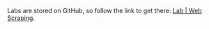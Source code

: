 <br><br>

Labs are stored on GitHub, so follow the link to get there: [Lab | Web Scraping](https://github.com/data-bootcamp-v4/lab-web-scraping).
